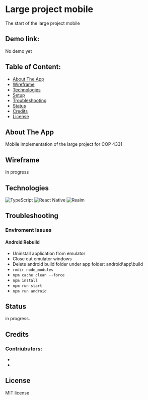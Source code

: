 # Large project mobile
The start of the large project mobile

## Demo link:
No demo yet

## Table of Content:
- [About The App](#about-the-app)
- [Wireframe](#wireframe)
- [Technologies](#technologies)
- [Setup](#setup)
- [Troubleshooting](#troubleshooting)
- [Status](#status)
- [Credits](#credits)
- [License](#license)

## About The App
Mobile implementation of the large project for COP 4331 

## Wireframe
In progress

## Technologies
![TypeScript](https://img.shields.io/badge/typescript-%23007ACC.svg?style=for-the-badge&logo=typescript&logoColor=white)
![React Native](https://img.shields.io/badge/react_native-%2320232a.svg?style=for-the-badge&logo=react&logoColor=%2361DAFB)
![Realm](https://img.shields.io/badge/Realm-39477F?style=for-the-badge&logo=realm&logoColor=white)

## Troubleshooting
### Enviroment Issues
#### Android Rebuild
- Uninstall application from emulator
- Close out emulator windows 
- Delete android build folder under app folder: android\app\build
- ` rmdir node_modules `
- ` npm cache clean --force `
- ` npm install `
- ` npm run start `
- ` npm run android `


## Status
in progress. 

## Credits
### Contriubutors:
- 
- 

## License

MIT license 
